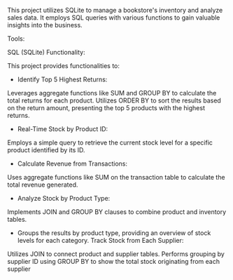 This project utilizes SQLite to manage a bookstore's inventory and analyze sales data. It employs SQL queries with various functions to gain valuable insights into the business.

Tools:

SQL (SQLite)
Functionality:

This project provides functionalities to:

- Identify Top 5 Highest Returns:

Leverages aggregate functions like SUM and GROUP BY to calculate the total returns for each product.
Utilizes ORDER BY to sort the results based on the return amount, presenting the top 5 products with the highest returns.
- Real-Time Stock by Product ID:

Employs a simple query to retrieve the current stock level for a specific product identified by its ID.
- Calculate Revenue from Transactions:

Uses aggregate functions like SUM on the transaction table to calculate the total revenue generated.
- Analyze Stock by Product Type:

Implements JOIN and GROUP BY clauses to combine product and inventory tables.
- Groups the results by product type, providing an overview of stock levels for each category.
Track Stock from Each Supplier:

Utilizes JOIN to connect product and supplier tables.
Performs grouping by supplier ID using GROUP BY to show the total stock originating from each supplier
